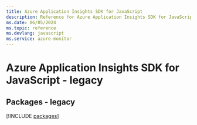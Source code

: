 ```yaml
---
title: Azure Application Insights SDK for JavaScript
description: Reference for Azure Application Insights SDK for JavaScript
ms.date: 06/05/2024
ms.topic: reference
ms.devlang: javascript
ms.service: azure-monitor
---
```

# Azure Application Insights SDK for JavaScript - legacy
## Packages - legacy
[!INCLUDE [packages](application-insights-index.md)]